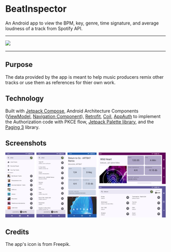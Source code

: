 # BeatInspector
An Android app to view the BPM, key, genre, time signature, and average loudness of a track from Spotify API.

---
[<img src="https://gitlab.com/IzzyOnDroid/repo/-/raw/master/assets/IzzyOnDroid2.png" width="200px">](https://apt.izzysoft.de/fdroid/index/apk/io.github.leonidius20.beatinspector/)

---

## Purpose
The data provided by the app is meant to help music producers remix other tracks or use them as references for thier own work.
## Technology
Built with [Jetpack Compose](https://developer.android.com/jetpack/compose), Android Architecture Components ([ViewModel](https://developer.android.com/topic/libraries/architecture/viewmodel), [Navigation Component](https://developer.android.com/jetpack/androidx/releases/navigation)), [Retrofit](https://square.github.io/retrofit/), [Coil](https://coil-kt.github.io/coil/), [AppAuth](https://github.com/openid/AppAuth-Android) to implement the Authorization code with PKCE flow, [Jetpack Palette library](https://developer.android.com/jetpack/androidx/releases/palette), and the [Paging 3](https://developer.android.com/topic/libraries/architecture/paging/v3-overview) library. 
## Screenshots
![Screenshots collage](/docs/screenshots/all.png)
## Credits
The app's icon is from Freepik.
